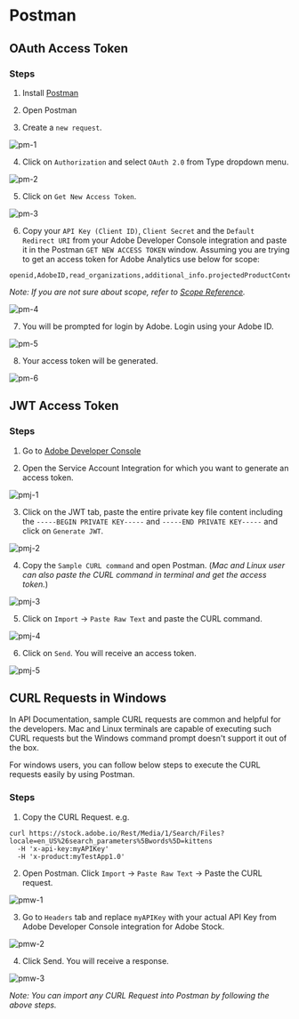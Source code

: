 # Postman

## OAuth Access Token

### Steps

1. Install [Postman](https://www.getpostman.com/downloads/)

2. Open Postman

3. Create a `new request`.

![pm-1](../Images/PM_1.png)

4. Click on `Authorization` and select `OAuth 2.0` from Type dropdown menu.

![pm-2](../Images/PM_2.png)

5. Click on `Get New Access Token`.

![pm-3](../Images/PM_3.png)

6. Copy your `API Key (Client ID)`, `Client Secret` and the `Default Redirect URI` from your Adobe Developer Console integration and paste it in the Postman `GET NEW ACCESS TOKEN` window. Assuming you are trying to get an access token for Adobe Analytics use below for scope: 
```
openid,AdobeID,read_organizations,additional_info.projectedProductContext,additional_info.job_function
```

*Note: If you are not sure about scope, refer to [Scope Reference](../OAuth/Scopes.md).*

![pm-4](../Images/PM_4.png)

7. You will be prompted for login by Adobe. Login using your Adobe ID.

![pm-5](../Images/PM_5.png)

8. Your access token will be generated.

![pm-6](../Images/PM_6.png)

## JWT Access Token
### Steps
1. Go to [Adobe Developer Console](/console)

2. Open the Service Account Integration for which you want to generate an access token.

![pmj-1](../Images/PM_JWT_1.png)

3. Click on the JWT tab, paste the entire private key file content including the `-----BEGIN PRIVATE KEY-----` and `-----END PRIVATE KEY-----` and click on `Generate JWT`.

![pmj-2](../Images/PM_JWT_2.png)

4. Copy the `Sample CURL command` and open Postman. (*Mac and Linux user can also paste the CURL command in terminal and get the access token.*)

![pmj-3](../Images/PM_JWT_3.png)

5. Click on `Import` -> `Paste Raw Text` and paste the CURL command.
 
![pmj-4](../Images/PM_JWT_4.png)

6. Click on `Send`. You will receive an access token.

![pmj-5](../Images/PM_JWT_5.png)

## CURL Requests in Windows

In API Documentation, sample CURL requests are common and helpful for the developers. Mac and Linux terminals are capable of executing such CURL requests but the Windows command prompt doesn't support it out of the box.

For windows users, you can follow below steps to execute the CURL requests easily by using Postman.

### Steps

1. Copy the CURL Request.
e.g.
```
curl https://stock.adobe.io/Rest/Media/1/Search/Files?locale=en_US%26search_parameters%5Bwords%5D=kittens 
  -H 'x-api-key:myAPIKey' 
  -H 'x-product:myTestApp1.0'
 ```
 
 2. Open Postman. Click `Import` -> `Paste Raw Text` -> Paste the CURL request.
 
 ![pmw-1](../Images/PMW_1.png)
 
 3. Go to `Headers` tab and replace `myAPIKey` with your actual API Key from Adobe Developer Console integration for Adobe Stock.
 
 ![pmw-2](../Images/PMW_2.png)
 
 4. Click Send. You will receive a response.
 
 ![pmw-3](../Images/PMW_3.png)
 
 *Note: You can import any CURL Request into Postman by following the above steps.*
 

